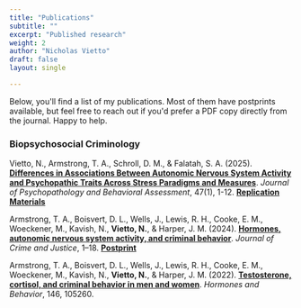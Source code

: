 ```yaml
---
title: "Publications"
subtitle: ""
excerpt: "Published research"
weight: 2
author: "Nicholas Vietto"
draft: false
layout: single

---
```


Below, you'll find a list of my publications. Most of them have postprints available, but feel free to reach out if you'd prefer a PDF copy directly from the journal. Happy to help.


### Biopsychosocial Criminology 

Vietto, N., Armstrong, T. A., Schroll, D. M., & Falatah, S. A. (2025). [**Differences in Associations Between Autonomic Nervous System Activity and Psychopathic Traits Across Stress Paradigms and Measures**](https://link.springer.com/article/10.1007/s10862-024-10185-6). *Journal of Psychopathology and Behavioral Assessment*, 47(1), 1-12. [**Replication Materials**](https://github.com/nvietto/Replication_Materials/tree/main/Differences%20in%20Associations%20Between%20Autonomic%20Nervous%20System%20Activity%20and%20Psychopathic%20Traits%20Across%20Stress%20Paradigm%20and%20Measures)

Armstrong, T. A., Boisvert, D. L., Wells, J., Lewis, R. H., Cooke, E. M., Woeckener, M., Kavish, N., **Vietto, N.**, & Harper, J. M. (2024). [**Hormones, autonomic nervous system activity, and criminal behavior**](https://doi.org/10.1080/0735648X.2024.2382985). *Journal of Crime and Justice*, 1–18. [**Postprint**](https://www.crimrxiv.com/pub/evwtnuz4/release/1)

Armstrong, T. A., Boisvert, D. L., Wells, J., Lewis, R. H., Cooke, E. M., Woeckener, M., Kavish, N., **Vietto, N.**, & Harper, J. M. (2022). [**Testosterone, cortisol, and criminal behavior in men and women**](https://www.sciencedirect.com/science/article/abs/pii/S0018506X22001544). *Hormones and Behavior*, 146, 105260.






